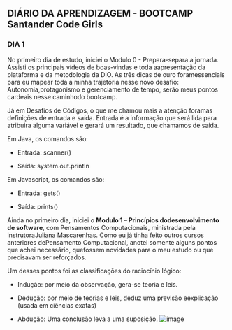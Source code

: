##  DIÁRIO DA  APRENDIZAGEM - BOOTCAMP Santander Code Girls

### DIA 1

No primeiro dia de estudo, iniciei o Modulo 0 - Prepara-separa a jornada. Assisti os principais vídeos de boas-vindas e toda aapresentação da plataforma e da metodologia da DIO. As três dicas de ouro foramessenciais para eu mapear toda a minha trajetória nesse novo desafio: Autonomia,protagonismo e gerenciamento de tempo, serão meus pontos cardeais nesse caminhodo bootcamp.

Já em Desafios de Códigos, o que me chamou mais a atenção foramas definições de entrada e saída. Entrada é a informação que será lida para atribuira alguma variável e gerará um resultado, que chamamos de saída.

Em Java, os comandos são:

- Entrada: scanner()

- Saída: system.out.printIn

Em Javascript, os comandos são:

- Entrada: gets()

- Saída: prints()

Ainda no primeiro dia, iniciei o **Modulo 1 – Princípios dodesenvolvimento de software**, com Pensamentos Computacionais, ministrada pela instrutoraJuliana Mascarenhas. Como eu já tinha feito outros cursos anteriores dePensamento Computacional, anotei somente alguns pontos que achei necessário, quefossem novidades para o meu estudo ou que precisavam ser reforçados.

Um desses pontos foi as classificações do raciocínio lógico:

- Indução: por meio da observação, gera-se teoria e leis.

- Dedução: por meio de teorias e leis, deduz uma previsão eexplicação (usada em ciências exatas)

- Abdução: Uma conclusão leva a uma suposição.
![image](https://user-images.githubusercontent.com/103789688/178127156-ada75489-96fd-4fbe-87c2-34bf0ad5b574.png)

